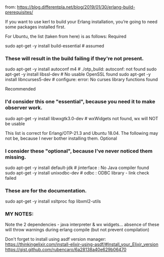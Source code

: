 from: https://blog.differentpla.net/blog/2019/01/30/erlang-build-prerequisites/

If you want to use kerl to build your Erlang installation, you’re going to need some packages installed first.

For Ubuntu, the list (taken from here) is as follows:
Required

sudo apt-get -y install build-essential     # assumed

### These will result in the build failing if they're not present.
sudo apt-get -y install autoconf m4         # ./otp_build: autoconf: not found
sudo apt-get -y install libssl-dev          # No usable OpenSSL found
sudo apt-get -y install libncurses5-dev     # configure: error: No curses library functions found

Recommended

### I'd consider this one "essential", because you need it to make observer work.
sudo apt-get -y install libwxgtk3.0-dev     # wxWidgets not found, wx will NOT be usable

This list is correct for Erlang/OTP-21.3 and Ubuntu 18.04. The following may not be, because I never bother installing them.
Optional

### I consider these "optional", because I've never noticed them missing.
sudo apt-get -y install default-jdk         # jinterface     : No Java compiler found
sudo apt-get -y install unixodbc-dev        # odbc           : ODBC library - link check failed

### These are for the documentation.
sudo apt-get -y install xsltproc fop libxml2-utils


### MY NOTES:
Note the 2 dependencies - java interpreter & wx widgets... absence of these will throw warnings during erlang compile (but not prevent compilation)

Don't forget to install using asdf version manager:
https://thinkingelixir.com/install-elixir-using-asdf/#Install_your_Elixir_version
https://gist.github.com/rubencaro/6a28138a40e629b06470

